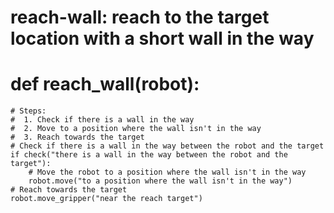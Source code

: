 # reach-wall: reach to the target location with a short wall in the way
# def reach_wall(robot):
    # Steps:
    #  1. Check if there is a wall in the way
    #  2. Move to a position where the wall isn't in the way
    #  3. Reach towards the target
    # Check if there is a wall in the way between the robot and the target
    if check("there is a wall in the way between the robot and the target"):
        # Move the robot to a position where the wall isn't in the way 
        robot.move("to a position where the wall isn't in the way")
    # Reach towards the target
    robot.move_gripper("near the reach target")